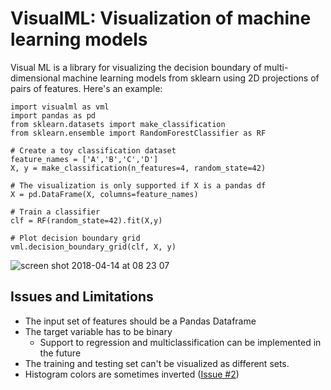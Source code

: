 # VisualML: Visualization of machine learning models

Visual ML is a library for visualizing the decision boundary of multi-dimensional machine learning models from sklearn using 2D projections of pairs of features. Here's an example:

```
import visualml as vml
import pandas as pd
from sklearn.datasets import make_classification
from sklearn.ensemble import RandomForestClassifier as RF

# Create a toy classification dataset
feature_names = ['A','B','C','D']
X, y = make_classification(n_features=4, random_state=42)

# The visualization is only supported if X is a pandas df
X = pd.DataFrame(X, columns=feature_names)

# Train a classifier
clf = RF(random_state=42).fit(X,y) 

# Plot decision boundary grid
vml.decision_boundary_grid(clf, X, y)
```

![screen shot 2018-04-14 at 08 23 07](https://user-images.githubusercontent.com/5733246/38765430-f2599e5e-3fc9-11e8-9b26-8f783d35fece.png)

## Issues and Limitations

- The input set of features should be a Pandas Dataframe
- The target variable has to be binary
    - Support to regression and multiclassification can be implemented in the future
- The training and testing set can't be visualized as different sets.
- Histogram colors are sometimes inverted ([Issue #2](https://github.com/WittmannF/visual-ml/issues/2))
